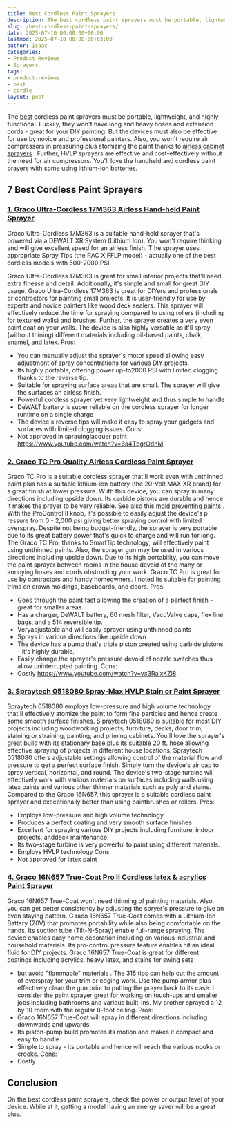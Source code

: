 ```yaml
---
title: Best Cordless Paint Sprayers
description: The best cordless paint sprayers must be portable, lightweight, and highly functional. Luckily, they won't have long and heavy hoses and extension cords -...
slug: /best-cordless-paint-sprayers/
date: 2025-07-10 00:00:00+00:00
lastmod: 2025-07-10 00:00:00+03:00
author: Isaac
categories:
- Product Reviews
- Sprayers
tags:
- product-reviews
- best
- cordle
layout: post
---
```

The [best](https://pestpolicy.com/best-cordless-cultivators-for-a-small-garden/) cordless paint sprayers must be portable, lightweight, and highly functional. Luckily, they won't have long and heavy hoses and extension cords - great for your DIY painting.
But the devices must also be effective for use by novice and professional painters. Also, you won't require air compressors in pressuring plus atomizing the paint thanks to
[airless cabinet sprayers](https://pestpolicy.com/best-airless-paint-sprayer-for-cabinets/)
.
Further,
HVLP sprayers
are effective and cost-effectively without the need for
air compressors. You'll love the handheld and cordless paint prayers with some using lithium-ion batteries.
## 7 Best Cordless Paint Sprayers
### [1. Graco Ultra-Cordless 17M363 Airless Hand-held Paint Sprayer](https://www.amazon.com/dp/B071CW2SV2/?tag=p-policy-20)
Graco Ultra-Cordless 17M363 is a suitable hand-held sprayer that's powered via a
DEWALT XR System (Lithium Ion). You won't require thinking and will give excellent speed for an airless finish.
T
he sprayer uses appropriate
Spray Tips (the RAC X FFLP model) - actually one of the best cordless models with 500-2000 PSI.

Graco Ultra-Cordless 17M363 is great for small interior projects that'll need extra finesse and detail. Additionally, it's simple and small for great DIY usage.
Graco Ultra-Cordless 17M363 is great for DIYers and professionals or contractors for painting small projects. It is user-friendly for use by experts and novice painters like wood deck sealers.
This sprayer will effectively reduce the time for spraying compared to using
rollers (including for textured walls)
and brushes. Further, the sprayer creates a very even paint coat on your walls.
The device is also highly versatile as it'll spray (without thining) different materials including oil-based paints, chalk, enamel, and latex.
Pros:
- You can manually adjust the sprayer's motor speed allowing easy adjustment of spray concentrations for various DIY projects.
- Its highly portable, offering power up-to2000 PSI with limited clogging thanks to the reverse tip.
- Suitable for spraying surface areas that are small. The sprayer will give the surfaces an airless finish.
- Powerful cordless sprayer yet very lightweight and thus simple to handle
- DeWALT battery is super reliable on the cordless sprayer for longer runtime on a single charge
- The device's reverse tips will make it easy to spray your gadgets and surfaces with limited clogging issues.
Cons:
- Not approved in sprauinglacquer paint
https://www.youtube.com/watch?v=6a4TbgrOdnM
### [2. Graco TC Pro Quality Airless Cordless Paint Sprayer](https://www.amazon.com/dp/B074SKGF5B/?tag=p-policy-20)
Graco TC Pro is a suitable cordless sprayer that'll work even with
unthinned paint plus has a suitable lithium-ion battery (the 20-Volt MAX XR brand) for a great finish at lower pressure.
W
ith this device, you can spray in many directions including
upside down. Its
carbide pistons are durable and hence it makes the prayer to be very reliable.
See also this
[mold preventing paints](https://pestpolicy.com/best-exterior-paint-to-prevent-mold/)
.
With the
ProControl II knob, it's possible to easily adjust the device's p
ressure from 0 - 2,000 psi giving better spraying control with limited overspray.
Despite not being budget-friendly, the sprayer is very portable due to its great battery power that's quick to charge and will run for long.
The Graco TC Pro, thanks to SmartTip technology, will effectively paint using unthinned paints. Also, the sprayer gun may be used in various directions including upside down.
Due to its high portability, you can move the paint sprayer between rooms in the house devoid of the many or annoying hoses and cords obstructing your work.
Graco TC Pro is great for use by contractors and handy homeowners. I noted its suitable for painting trims on crown moldings, baseboards, and doors.
Pros:
- Goes through the paint fast allowing the creation of a perfect finish - great for smaller areas.
- Has a charger, DeWALT battery, 60 mesh filter, VacuValve caps, flex line bags, and a 514 reversible tip.
- Veryadjustable and will easily sprayer using unthinned paints
- Sprays in various directions like upside down
- The device has a pump that's triple piston created using carbide pistons - it's highly durable.
- Easily change the sprayer's pressure devoid of nozzle switches thus allow uninterrupted painting.
Cons:
- Costly
https://www.youtube.com/watch?v=vx3RaixKZi8
### [3. Spraytech 0518080 Spray-Max HVLP Stain or Paint Sprayer](https://www.amazon.com/dp/B003PGQI48/?tag=p-policy-20)
Spraytech 0518080 employs low-pressure and high volume technology that'll effectively atomize the paint to form fine particles and hence create some smooth surface finishes.
S
praytech 0518080 is suitable for most DIY projects including
woodworking projects, furniture, decks, door trim, staining or straining, painting, and priming cabinets.
You'll love the sprayer's great build with its
stationary base plus its
suitable 20 ft. hose allowing effective spraying of projects in different house locations.
Spraytech 0518080 offers adjustable settings allowing control of the
material flow and pressure to get a perfect surface finish. Simply
turn the device's air cap to spray
vertical,
horizontal, and round.
The device's
two-stage turbine will effectively work with various materials on surfaces including walls using latex paints and various other thinner materials such as poly and stains.
Compared to the Graco 16N657, this sprayer is a suitable cordless paint sprayer and exceptionally better than using paintbrushes or rollers.
Pros:
- Employs low-pressure and high volume technology
- Produces a perfect coating and very smooth surface finishes
- Excellent for spraying various DIY projects including furniture, indoor projects, anddeck maintenance.
- Its two-stage turbine is very powerful to paint using different materials.
- Employs HVLP technology
Cons:
- Not approved for latex paint
### [4. Graco 16N657 True-Coat Pro II Cordless latex & acrylics Paint Sprayer](https://www.amazon.com/dp/B00B5WA4YE/?tag=p-policy-20)
Graco 16N657 True-Coat won't need thinning of painting materials. Also, you can get better
consistency by adjusting the spryer's pressure to give an even staying pattern.
G
raco 16N657 True-Coat comes with a
Lithium-Ion Battery (20V) that promotes
portability while also being comfortable on the hands. Its
suction tube (Tilt-N-Spray) enable
full-range spraying.
The device enables easy home decoration including on various industrial and household materials. Its pro-control pressure feature enables hit an ideal fluid for DIY projects.
Graco 16N657 True-Coat is great for different coatings including
acrylics, heavy latex, and
stains for swing sets
- but avoid
"flammable" materials
.
The 315 tips can help cut the amount of overspray for your trim or edging work. Use the pump armor plus effectively clean the gun prior to putting the prayer back to its case.
I consider the paint sprayer great for working on touch-ups and smaller jobs including bathrooms and various built-ins. My brother sprayed a 12 by 10 room with the regular 8-foot ceiling.
Pros:
- Graco 16N657 True-Coat will spray in different directions including downwards and upwards.
- Its piston-pump build promotes its motion and makes it compact and easy to handle
- Simple to spray - its portable and hence will reach the various nooks or crooks.
Cons:
- Costly
## Conclusion
On the best cordless paint sprayers, check the power or output level of your device. While at it, getting a model having an
energy saver will be a great plus.